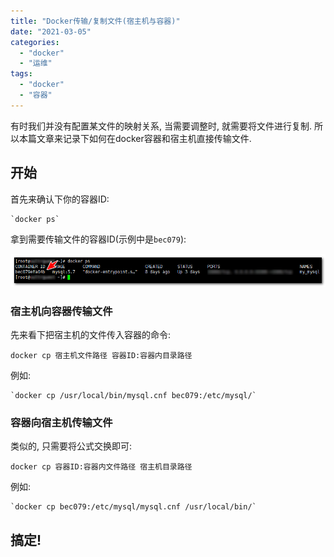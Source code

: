 ```yaml
---
title: "Docker传输/复制文件(宿主机与容器)"
date: "2021-03-05"
categories: 
  - "docker"
  - "运维"
tags: 
  - "docker"
  - "容器"
---
```


有时我们并没有配置某文件的映射关系, 当需要调整时, 就需要将文件进行复制. 所以本篇文章来记录下如何在docker容器和宿主机直接传输文件.

## 开始

首先来确认下你的容器ID:

    `docker ps`
    

拿到需要传输文件的容器ID(示例中是`bec079`):

![](images/image.png)

### 宿主机向容器传输文件

先来看下把宿主机的文件传入容器的命令:

```
docker cp 宿主机文件路径 容器ID:容器内目录路径
```

例如:

    `docker cp /usr/local/bin/mysql.cnf bec079:/etc/mysql/`
    

### 容器向宿主机传输文件

类似的, 只需要将公式交换即可:

```
docker cp 容器ID:容器内文件路径 宿主机目录路径
```

例如:

    `docker cp bec079:/etc/mysql/mysql.cnf /usr/local/bin/`
    

## 搞定!
